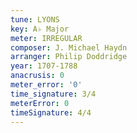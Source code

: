 ```yaml
---
tune: LYONS
key: A♭ Major
meter: IRREGULAR
composer: J. Michael Haydn
arranger: Philip Doddridge
year: 1707-1788
anacrusis: 0
meter_error: '0'
time_signature: 3/4
meterError: 0
timeSignature: 4/4
---
```

